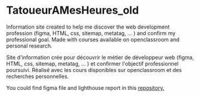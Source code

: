 # TatoueurAMesHeures_old
Information site created to help me discover the web development profession (figma, HTML, css, sitemap, metatag, ... ) and confirm my professional goal.
Made with courses available on openclassroom and personal research.

Site d'information crée pour découvrir le métier de développeur web (figma, HTML, css, sitemap, metatag, ... ) et confirmer l'objectif professionnel poursuivi.
Réalisé avec les cours disponibles sur openclassroom et des recherches personnelles.

You could find figma file and lighthouse report in this 
<a href="https://github.com/JoeWebDev70/TatoueurAMesHeures_old_Projet">repository.</a>
